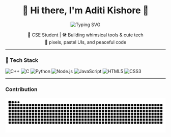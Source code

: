 <!-- 🐣 Intro -->
<h1 align="center">🌼 Hi there, I'm Aditi Kishore 🌼</h1>
<p align="center">
  <img src="https://readme-typing-svg.demolab.com?font=Fira+Code&size=20&duration=2000&pause=1000&color=FFB6C1&center=true&vCenter=true&width=435&lines=I+code+cool+things+in+Python+%F0%9F%90%8D;I+design+smart+assistants+like+ZORA+%F0%9F%A4%96;Building+fun+and+friendly+UIs+%F0%9F%92%83" alt="Typing SVG" />
</p>
<p align="center">
  🍓 CSE Student | 🛠️ Building whimsical tools & cute tech<br>
  🧁  pixels, pastel UIs, and peaceful code
</p>

---

### 🍬 Tech Stack 
<p>
  <img src="https://img.icons8.com/?size=48&id=2T6TKY6whzgV&format=png&color=000000" title="C++"/>
  <img src="https://img.icons8.com/?size=48&id=40670&format=png&color=000000" title="C"/>
  <img src="https://img.icons8.com/color/48/python.png" title="Python"/>
  <img src="https://img.icons8.com/color/48/nodejs.png" title="Node.js"/>
  <img src="https://img.icons8.com/color/48/javascript.png" title="JavaScript"/>
  <img src="https://img.icons8.com/color/48/html-5.png" title="HTML5"/>
  <img src="https://img.icons8.com/color/48/css3.png" title="CSS3"/>
 
</p>

---

### Contribution

![Snake animation](https://github.com/Adtkre/Adtkre/blob/output/github-contribution-grid-snake.svg)


